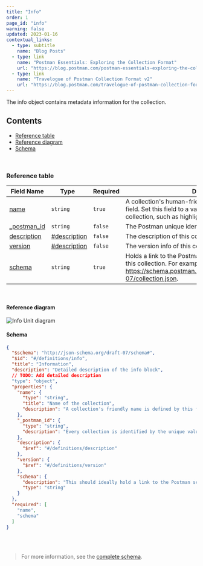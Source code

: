 ```yaml
---
title: "Info"
order: 1
page_id: "info"
warning: false
updated: 2023-01-16
contextual_links:
  - type: subtitle
    name: "Blog Posts"
  - type: link
    name: "Postman Essentials: Exploring the Collection Format"
    url: "https://blog.postman.com/postman-essentials-exploring-the-collection-format/"
  - type: link
    name: "Travelogue of Postman Collection Format v2"
    url: "https://blog.postman.com/travelogue-of-postman-collection-format-v2/"
---
```


The info object contains metadata information for the collection.

## Contents

- [Reference table](#reference-table)
- [Reference diagram](#reference-diagram)
- [Schema](#schema)

<br />

### Reference table

Field Name | Type&nbsp;&nbsp; | Required | Description
--- | --- | --- | ---
[name](https://github.com/postmanlabs/schemas/blob/da7578c2d71c46de2d39d04fbeebc26570591a44/schemas/draft-07/v2.1.0/collection/info.json#L9) | `string` | `true` | A collection's human-friendly name is defined by this field. Set this field to a value that lets you to identify this collection, such as highlighting its usage or content.
[_postman_id](https://github.com/postmanlabs/schemas/blob/da7578c2d71c46de2d39d04fbeebc26570591a44/schemas/draft-07/v2.1.0/collection/info.json#L14) | `string` | `false` | The Postman unique identifier for this collection.
[description](https://github.com/postmanlabs/schemas/blob/da7578c2d71c46de2d39d04fbeebc26570591a44/schemas/draft-07/v2.1.0/collection/info.json#LL18C6-L18C17) | [#description](/docs/reference/description/) | `false` | The description of this collection.
[version](https://github.com/postmanlabs/schemas/blob/da7578c2d71c46de2d39d04fbeebc26570591a44/schemas/draft-07/v2.1.0/collection/info.json#LL21C6-L21C13) | [#description](/docs/reference/version/) | `false` | The version info of this collection.
[schema](https://github.com/postmanlabs/schemas/blob/da7578c2d71c46de2d39d04fbeebc26570591a44/schemas/draft-07/v2.1.0/collection/info.json#L24) | `string` | `true` | Holds a link to the Postman schema that's used to validate this collection. For example, https://schema.postman.com/collection/json/v2.1.0/draft-07/collection.json.

<br />

#### Reference diagram

![Info Unit diagram](../../../images/information@2x.jpg)

#### Schema

```json
{
  "$schema": "http://json-schema.org/draft-07/schema#",
  "$id": "#/definitions/info",
  "title": "Information",
  "description": "Detailed description of the info block",
  // TODO: Add detailed description
  "type": "object",
  "properties": {
    "name": {
      "type": "string",
      "title": "Name of the collection",
      "description": "A collection's friendly name is defined by this field. You would want to set this field to a value that would allow you to easily identify this collection among a bunch of other collections, as such outlining its usage or content."
    },
    "_postman_id": {
      "type": "string",
      "description": "Every collection is identified by the unique value of this field. The value of this field is usually easiest to generate using a UID generator function. If you already have a collection, it is recommended that you maintain the same id since changing the id usually implies that is a different collection than it was originally.\n *Note: This field exists for compatibility reasons with Collection Format V1.*"
    },
    "description": {
      "$ref": "#/definitions/description"
    },
    "version": {
      "$ref": "#/definitions/version"
    },
    "schema": {
      "description": "This should ideally hold a link to the Postman schema that is used to validate this collection. E.g: https://schema.getpostman.com/collection/v1",
      "type": "string"
    }
  },
  "required": [
    "name",
    "schema"
  ]
}
```

<br /><br />

> For more information, see the [complete schema](https://schema.postman.com/collection/json/v2.1.0/draft-07/collection.json).
